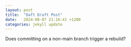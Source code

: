 ```yaml
---
layout: post
title:  "Daft Draft Post"
date:   2024-08-07 21:16:41 +1200
categories: jekyll update
---
```


Does committing on a non-main branch trigger a rebuild?
